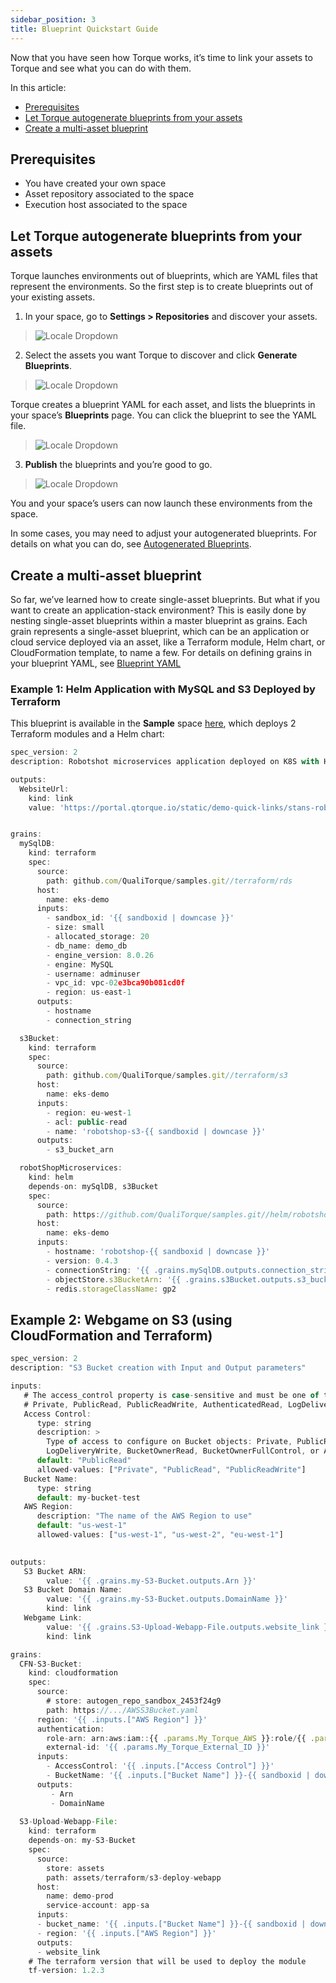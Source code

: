 ```yaml
---
sidebar_position: 3
title: Blueprint Quickstart Guide
---
```


Now that you have seen how Torque works, it’s time to link your assets to Torque and see what you can do with them.

In this article:
* [Prerequisites](#prerequisites)
* [Let Torque autogenerate blueprints from your assets](#let-torque-autogenerate-blueprints-from-your-assets)
* [Create a multi-asset blueprint](#create-a-multi-asset-blueprint)

## Prerequisites

* You have created your own space
* Asset repository associated to the space
* Execution host associated to the space

## Let Torque autogenerate blueprints from your assets

Torque launches environments out of blueprints, which are YAML files that represent the environments. So the first step is to create blueprints out of your existing assets.

1. In your space, go to __Settings > Repositories__ and discover your assets.

> ![Locale Dropdown](/img/discover-assets.png)

2. Select the assets you want Torque to discover and click __Generate Blueprints__.

> ![Locale Dropdown](/img/select-assets.png)
  
  Torque creates a blueprint YAML for each asset, and lists the blueprints in your space’s __Blueprints__ page. You can click the blueprint to see the YAML file.

> ![Locale Dropdown](/img/new-assets.png)

3. __Publish__ the blueprints and you’re good to go.

> ![Locale Dropdown](/img/publish-blueprint.png)
  
  You and your space’s users can now launch these environments from the space.

  In some cases, you may need to adjust your autogenerated blueprints. For details on what you can do, see [Autogenerated Blueprints](/blueprint-designer-guide/autogenerated%20blueprints).

## Create a multi-asset blueprint
So far, we’ve learned how to create single-asset blueprints. But what if you want to create an application-stack environment? This is easily done by nesting single-asset blueprints within a master blueprint as grains. Each grain represents a single-asset blueprint, which can be an application or cloud service deployed via an asset, like a Terraform module, Helm chart, or CloudFormation template, to name a few. For details on defining grains in your blueprint YAML, see [Blueprint YAML](/blueprint-designer-guide/blueprints)

### Example 1: Helm Application with MySQL and S3 Deployed by Terraform
This blueprint is available in the __Sample__ space [here](https://portal.qtorque.io/Sample/blueprints/[Sample]Helm%20Application%20with%20MySql%20and%20S3%20Deployed%20by%20Terraform), which deploys 2 Terraform modules and a Helm chart:

```jsx title=
spec_version: 2
description: Robotshot microservices application deployed on K8S with Helm and RDS deployed with TF

outputs:
  WebsiteUrl:
    kind: link
    value: 'https://portal.qtorque.io/static/demo-quick-links/stans-robot-shop.html'


grains:
  mySqlDB:
    kind: terraform
    spec:
      source:
        path: github.com/QualiTorque/samples.git//terraform/rds
      host:
        name: eks-demo
      inputs:
        - sandbox_id: '{{ sandboxid | downcase }}'
        - size: small 
        - allocated_storage: 20
        - db_name: demo_db
        - engine_version: 8.0.26
        - engine: MySQL
        - username: adminuser
        - vpc_id: vpc-02e3bca90b081cd0f
        - region: us-east-1
      outputs:
        - hostname
        - connection_string

  s3Bucket:
    kind: terraform
    spec: 
      source:
        path: github.com/QualiTorque/samples.git//terraform/s3
      host:
        name: eks-demo
      inputs:
        - region: eu-west-1
        - acl: public-read
        - name: 'robotshop-s3-{{ sandboxid | downcase }}'
      outputs:
        - s3_bucket_arn

  robotShopMicroservices:
    kind: helm
    depends-on: mySqlDB, s3Bucket
    spec:
      source:
        path: https://github.com/QualiTorque/samples.git//helm/robotshop
      host:
        name: eks-demo
      inputs:
        - hostname: 'robotshop-{{ sandboxid | downcase }}'
        - version: 0.4.3
        - connectionString: '{{ .grains.mySqlDB.outputs.connection_string }}'
        - objectStore.s3BucketArn: '{{ .grains.s3Bucket.outputs.s3_bucket_arn }}'
        - redis.storageClassName: gp2
```

## Example 2: Webgame on S3 (using CloudFormation and Terraform)

```jsx title=
spec_version: 2
description: "S3 Bucket creation with Input and Output parameters"

inputs:
   # The access_control property is case-sensitive and must be one of the following values: 
   # Private, PublicRead, PublicReadWrite, AuthenticatedRead, LogDeliveryWrite, BucketOwnerRead, BucketOwnerFullControl, or AwsExecRead
   Access Control:
      type: string
      description: >
        Type of access to configure on Bucket objects: Private, PublicRead, PublicReadWrite, AuthenticatedRead,
        LogDeliveryWrite, BucketOwnerRead, BucketOwnerFullControl, or AwsExecRead
      default: "PublicRead"
      allowed-values: ["Private", "PublicRead", "PublicReadWrite"]
   Bucket Name:
      type: string
      default: my-bucket-test
   AWS Region:
      description: "The name of the AWS Region to use"
      default: "us-west-1"
      allowed-values: ["us-west-1", "us-west-2", "eu-west-1"]
    

outputs:
   S3 Bucket ARN:
        value: '{{ .grains.my-S3-Bucket.outputs.Arn }}'
   S3 Bucket Domain Name:
        value: '{{ .grains.my-S3-Bucket.outputs.DomainName }}'
        kind: link
   Webgame Link:
        value: '{{ .grains.S3-Upload-Webapp-File.outputs.website_link }}'
        kind: link

grains:
  CFN-S3-Bucket:
    kind: cloudformation
    spec: 
      source:
        # store: autogen_repo_sandbox_2453f24g9
        path: https://.../AWSS3Bucket.yaml
      region: '{{ .inputs.["AWS Region"] }}'
      authentication:
        role-arn: arn:aws:iam::{{ .params.My_Torque_AWS }}:role/{{ .params.My_Torque_Agent_IAM_Role }}
        external-id: '{{ .params.My_Torque_External_ID }}'
      inputs:
        - AccessControl: '{{ .inputs.["Access Control"] }}'
        - BucketName: '{{ .inputs.["Bucket Name"] }}-{{ sandboxid | downcase }}'
      outputs:
         - Arn
         - DomainName
  
  S3-Upload-Webapp-File:
    kind: terraform
    depends-on: my-S3-Bucket
    spec:
      source:
        store: assets
        path: assets/terraform/s3-deploy-webapp
      host:
        name: demo-prod
        service-account: app-sa
      inputs:
      - bucket_name: '{{ .inputs.["Bucket Name"] }}-{{ sandboxid | downcase }}'
      - region: '{{ .inputs.["AWS Region"] }}'
      outputs:
      - website_link
    # The terraform version that will be used to deploy the module
    tf-version: 1.2.3

```